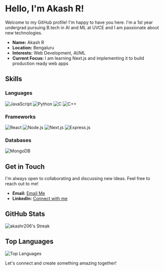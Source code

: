 # Hello, I'm Akash R!

Welcome to my GitHub profile! I'm happy to have you here. I'm a 1st year undergrad pursuing B.tech in AI and ML at UVCE and I am passionate about new technologies.

- **Name:** Akash R
- **Location:** Bengaluru
- **Interests:** Web Development, AI/ML
- **Current Focus:** I am learning Next.js and implementing it to build production ready web apps

## Skills

### Languages

![JavaScript](https://img.shields.io/badge/-JavaScript-000?&logo=JavaScript)
![Python](https://img.shields.io/badge/-Python-000?&logo=Python)
![C](https://img.shields.io/badge/-C-000?&logo=C)
![C++](https://img.shields.io/badge/-C++-000?&logo=C%2B%2B&logoColor=00599C)

### Frameworks

![React](https://img.shields.io/badge/-React-000?&logo=React)
![Node.js](https://img.shields.io/badge/-Node.js-000?&logo=Node.js)
![Next.js](https://img.shields.io/badge/-Next.js-000?&logo=Next.js)
![Express.js](https://img.shields.io/badge/-Express.js-000?&logo=Express)

### Databases

![MongoDB](https://img.shields.io/badge/-MongoDB-000?&logo=MongoDB)

## Get in Touch

I'm always open to collaborating and discussing new ideas. Feel free to reach out to me!

- **Email:** [Email Me](mailto:akashr6514@gmail.com)
- **LinkedIn:** [Connect with me](https://www.linkedin.com/in/akash-r-55496631b)

## GitHub Stats
![akashr206's Streak](https://github-readme-streak-stats.herokuapp.com/?user=akashr206&theme=synthwave&hide_border=true)

## Top Languages

![Top Languages](https://github-readme-stats.vercel.app/api/top-langs/?username=akashr206&layout=compact&theme=radical)

Let's connect and create something amazing together!
